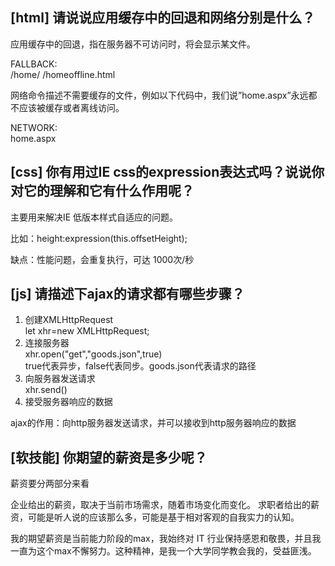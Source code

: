 ## [html] 请说说应用缓存中的回退和网络分别是什么？

应用缓存中的回退，指在服务器不可访问时，将会显示某文件。

FALLBACK:<br>
/home/ /homeoffline.html

网络命令描述不需要缓存的文件，例如以下代码中，我们说”home.aspx”永远都不应该被缓存或者离线访问。

NETWORK:<br>
home.aspx

## [css] 你有用过IE css的expression表达式吗？说说你对它的理解和它有什么作用呢？

主要用来解决IE 低版本样式自适应的问题。

比如：height:expression(this.offsetHeight);

缺点：性能问题，会重复执行，可达 1000次/秒

## [js] 请描述下ajax的请求都有哪些步骤？

1. 创建XMLHttpRequest<br/>
let xhr=new XMLHttpRequest;
2. 连接服务器<br/>
xhr.open("get","goods.json",true)<br/>
true代表异步，false代表同步。goods.json代表请求的路径
3. 向服务器发送请求<br/>
xhr.send()
4. 接受服务器响应的数据

ajax的作用：向http服务器发送请求，并可以接收到http服务器响应的数据

## [软技能] 你期望的薪资是多少呢？

薪资要分两部分来看

企业给出的薪资，取决于当前市场需求，随着市场变化而变化。
求职者给出的薪资，可能是听人说的应该那么多，可能是基于相对客观的自我实力的认知。

我的期望薪资是当前能力阶段的max，我始终对 IT 行业保持感恩和敬畏，并且我一直为这个max不懈努力。这种精神，是我一个大学同学教会我的，受益匪浅。
